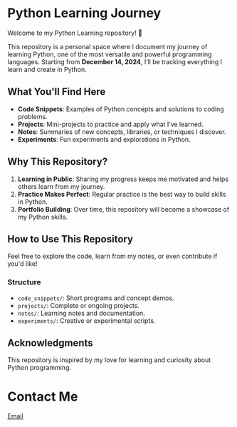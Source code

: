 # Python Learning Journey

Welcome to my Python Learning repository! 🚀  

This repository is a personal space where I document my journey of learning Python, one of the most versatile and powerful programming languages. Starting from **December 14, 2024**, I’ll be tracking everything I learn and create in Python.

## What You'll Find Here
- **Code Snippets**: Examples of Python concepts and solutions to coding problems.
- **Projects**: Mini-projects to practice and apply what I’ve learned.
- **Notes**: Summaries of new concepts, libraries, or techniques I discover.
- **Experiments**: Fun experiments and explorations in Python.

## Why This Repository?
1. **Learning in Public**: Sharing my progress keeps me motivated and helps others learn from my journey.
2. **Practice Makes Perfect**: Regular practice is the best way to build skills in Python.
3. **Portfolio Building**: Over time, this repository will become a showcase of my Python skills.

## How to Use This Repository
Feel free to explore the code, learn from my notes, or even contribute if you'd like!  

### Structure
- `code_snippets/`: Short programs and concept demos.
- `projects/`: Complete or ongoing projects.
- `notes/`: Learning notes and documentation.
- `experiments/`: Creative or experimental scripts.

## Acknowledgments
This repository is inspired by my love for learning and curiosity about Python programming.
# Contact Me 
[Email](jamesteddy411@gmail.com)

